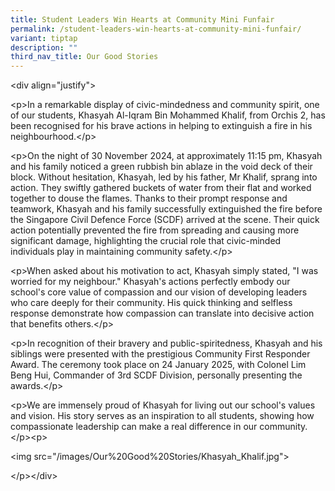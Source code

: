 ```yaml
---
title: Student Leaders Win Hearts at Community Mini Funfair
permalink: /student-leaders-win-hearts-at-community-mini-funfair/
variant: tiptap
description: ""
third_nav_title: Our Good Stories
---
```

<p>&lt;div align="justify"&gt;</p>
<p>&lt;p&gt;In a remarkable display of civic-mindedness and community spirit,
one of our students, Khasyah Al-Iqram Bin Mohammed Khalif, from Orchis
2, has been recognised for his brave actions in helping to extinguish a
fire in his neighbourhood.&lt;/p&gt;</p>
<p>&lt;p&gt;On the night of 30 November 2024, at approximately 11:15 pm,
Khasyah and his family noticed a green rubbish bin ablaze in the void deck
of their block. Without hesitation, Khasyah, led by his father, Mr Khalif,
sprang into action. They swiftly gathered buckets of water from their flat
and worked together to douse the flames. Thanks to their prompt response
and teamwork, Khasyah and his family successfully extinguished the fire
before the Singapore Civil Defence Force (SCDF) arrived at the scene. Their
quick action potentially prevented the fire from spreading and causing
more significant damage, highlighting the crucial role that civic-minded
individuals play in maintaining community safety.&lt;/p&gt;</p>
<p>&lt;p&gt;When asked about his motivation to act, Khasyah simply stated,
"I was worried for my neighbour." Khasyah's actions perfectly embody our
school's core value of compassion and our vision of developing leaders
who care deeply for their community. His quick thinking and selfless response
demonstrate how compassion can translate into decisive action that benefits
others.&lt;/p&gt;</p>
<p>&lt;p&gt;In recognition of their bravery and public-spiritedness, Khasyah
and his siblings were presented with the prestigious Community First Responder
Award. The ceremony took place on 24 January 2025, with Colonel Lim Beng
Hui, Commander of 3rd SCDF Division, personally presenting the awards.&lt;/p&gt;</p>
<p>&lt;p&gt;We are immensely proud of Khasyah for living out our school's
values and vision. His story serves as an inspiration to all students,
showing how compassionate leadership can make a real difference in our
community.&lt;/p&gt;&lt;p&gt;</p>
<p>&lt;img src="/images/Our%20Good%20Stories/Khasyah_Khalif.jpg"&gt;</p>
<p></p>
<p>&lt;/p&gt;&lt;/div&gt;</p>
